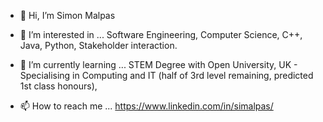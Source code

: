 - 👋 Hi, I’m Simon Malpas
- 👀 I’m interested in ...
Software Engineering, Computer Science, C++, Java, Python, Stakeholder interaction.

- 🌱 I’m currently learning ...
    STEM Degree with Open University, UK - Specialising in Computing and IT (half of 3rd level remaining, predicted 1st class honours),
    
- 📫 How to reach me ...
    https://www.linkedin.com/in/simalpas/

<!---
simalpas/simalpas is a ✨ special ✨ repository because its `README.md` (this file) appears on your GitHub profile.
You can click the Preview link to take a look at your changes.
--->
